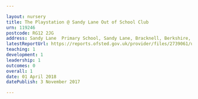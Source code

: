 ```yaml
---

layout: nursery
title: The Playstation @ Sandy Lane Out of School Club
urn: 119246
postcode: RG12 2JG
address: Sandy Lane  Primary School, Sandy Lane, Bracknell, Berkshire, RG12 2JG
latestReportUrl: https://reports.ofsted.gov.uk/provider/files/2739061/urn/119246.pdf
teaching: 1
development: 1
leadership: 1
outcomes: 0
overall: 1
date: 01 April 2018 
datePublish: 3 November 2017

---
```

